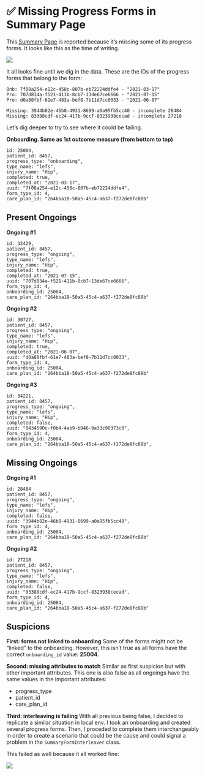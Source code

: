 # ✅ Missing Progress Forms in Summary Page
This [Summary Page](https://forms.getluna.com/patients/67b1e1bc-f94f-40e2-aa83-2055fe90591c/summary/b05f59d1-0e56-441f-a013-09c97ab3f1e6) is reported because it’s missing some of its progress forms. It looks like this as the time of writing.

![](https://paper-attachments.dropbox.com/s_D7A479DFB9D6172FC15621F0F81DB925057E90F71C44D70725D7B8FD05067EA8_1626909563969_Screen+Shot+2021-07-21+at+6.13.31+PM.png)


It all looks fine until we dig in the data. These are the IDs of the progress forms that belong to the form:

    Onb: 7f08a254-e12c-458c-807b-eb72224ddfe4 - "2021-03-17"
    Pro: 707d834a-f521-411b-8cb7-13de67ce6666 - "2021-07-15"
    Pro: d0a80fbf-61e7-483a-bef8-7b11d7cc0033 - "2021-06-07"
    
    Missing: 3944b82e-46b8-4931-8699-a0a95fb5cc40 - incomplete 28484
    Missing: 83388cdf-ec24-417b-9ccf-8323938cecad - incomplete 27218

Let’s dig deeper to try to see where it could be failing.

**Onboarding. Same as 1st outcome measure (from bottom to top)**

    id: 25004,
    patient_id: 8457,
    progress_type: "onboarding",
    type_name: "lefs",
    injury_name: "Hip",
    completed: true,
    completed_at: "2021-03-17",
    uuid: "7f08a254-e12c-458c-807b-eb72224ddfe4",
    form_type_id: 4,
    care_plan_id: "264bba18-50a5-45c4-a637-f272de8fc88b"
## Present Ongoings

**Ongoing #1**

    id: 32429,
    patient_id: 8457,
    progress_type: "ongoing",
    type_name: "lefs",
    injury_name: "Hip",
    completed: true,
    completed_at: "2021-07-15",
    uuid: "707d834a-f521-411b-8cb7-13de67ce6666",
    form_type_id: 4,
    onboarding_id: 25004,
    care_plan_id: "264bba18-50a5-45c4-a637-f272de8fc88b"

**Ongoing #2**

    id: 30727,
    patient_id: 8457,
    progress_type: "ongoing",
    type_name: "lefs",
    injury_name: "Hip",
    completed: true,
    completed_at: "2021-06-07",
    uuid: "d0a80fbf-61e7-483a-bef8-7b11d7cc0033",
    form_type_id: 4,
    onboarding_id: 25004,
    care_plan_id: "264bba18-50a5-45c4-a637-f272de8fc88b"

**Ongoing #3**

    id: 34221,
    patient_id: 8457,
    progress_type: "ongoing",
    type_name: "lefs",
    injury_name: "Hip",
    completed: false,
    uuid: "0434590c-f0b4-4ab9-b846-9a33c90373c8",
    form_type_id: 4,
    onboarding_id: 25004,
    care_plan_id: "264bba18-50a5-45c4-a637-f272de8fc88b",
## Missing Ongoings

**Ongoing #1**

    id: 28484
    patient_id: 8457,
    progress_type: "ongoing",
    type_name: "lefs",
    injury_name: "Hip",
    completed: false,
    uuid: "3944b82e-46b8-4931-8699-a0a95fb5cc40",
    form_type_id: 4,
    onboarding_id: 25004,
    care_plan_id: "264bba18-50a5-45c4-a637-f272de8fc88b"

**Ongoing #2**

    id: 27218
    patient_id: 8457,
    progress_type: "ongoing",
    type_name: "lefs",
    injury_name: "Hip",
    completed: false,
    uuid: "83388cdf-ec24-417b-9ccf-8323938cecad",
    form_type_id: 4,
    onboarding_id: 25004,
    care_plan_id: "264bba18-50a5-45c4-a637-f272de8fc88b"


## Suspicions

**First: forms not linked to onboarding**
Some of the forms might not be “linked” to the onboarding. However, this isn’t true as all forms have the correct `onboarding_id` value: **25004**.

**Second: missing attributes to match**
Similar as first suspicion but with other important attributes. This one is also false as all ongoings have the same values in the important attributes:

- progress_type
- patient_id
- care_plan_id

**Third: interleaving is failing**
With all previous being false, I decided to replicate a similar situation in local env. I took an onboarding and created several progress forms. Then, I proceded to complete them interchangeably in order to create a scenario that could be the cause and could signal a problem in the `SummaryFormInterleaver` class.

This failed as well because it all worked fine:

![](https://paper-attachments.dropbox.com/s_D7A479DFB9D6172FC15621F0F81DB925057E90F71C44D70725D7B8FD05067EA8_1626984179205_image.png)



